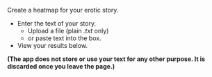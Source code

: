 Create a heatmap for your erotic story.

* Enter the text of your story.
  - Upload a file (plain *.txt* only)
  - or paste text into the box.
* View your results below.

**(The app does not store or use your text for any other purpose. It is discarded once you leave the page.)**
